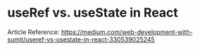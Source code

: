 # useRef vs. useState in React

Article Reference: https://medium.com/web-development-with-sumit/useref-vs-usestate-in-react-330539025245
